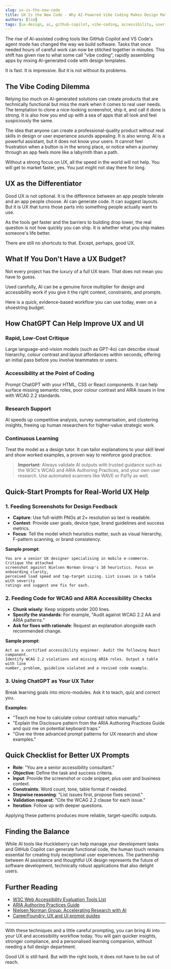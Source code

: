 ```yaml
---
slug: ux-is-the-new-code
title: UX Is the New Code - Why AI-Powered Vibe Coding Makes Design Matter More Than Ever
authors: [tim]
tags: [ux-design, ai, github-copilot, vibe-coding, accessibility, user-experience]
---
```


The rise of AI-assisted coding tools like GitHub Copilot and VS Code's agent mode has changed the way we build software. Tasks that once needed hours of careful work can now be stitched together in minutes. This shift has given rise to what some call "vibe coding", rapidly assembling apps by mixing AI-generated code with design templates.

It is fast. It is impressive. But it is not without its problems.

<!-- truncate -->

## The Vibe Coding Dilemma

Relying too much on AI-generated solutions can create products that are technically functional but miss the mark when it comes to real user needs. The temptation to clone a nice-looking screenshot, ship it, and call it done is strong. It is also how you end up with a sea of apps that all look and feel suspiciously the same.

The idea that anyone can create a professional-quality product without real skills in design or user experience sounds appealing. It is also wrong. AI is a powerful assistant, but it does not know your users. It cannot feel frustration when a button is in the wrong place, or notice when a journey through an app feels more like a labyrinth than a path.

Without a strong focus on UX, all the speed in the world will not help. You will get to market faster, yes. You just might not stay there for long.

## UX as the Differentiator

Good UX is not optional. It is the difference between an app people tolerate and an app people choose. AI can generate code. It can suggest layouts. But it is UX that turns those parts into something people actually want to use.

As the tools get faster and the barriers to building drop lower, the real question is not how quickly you can ship. It is whether what you ship makes someone's life better.

There are still no shortcuts to that. Except, perhaps, good UX.

## What If You Don't Have a UX Budget?

Not every project has the luxury of a full UX team. That does not mean you have to guess.

Used carefully, AI can be a genuine force multiplier for design and accessibility work if you give it the right context, constraints, and prompts.

Here is a quick, evidence-based workflow you can use today, even on a shoestring budget.

## How ChatGPT Can Help Improve UX and UI

### Rapid, Low-Cost Critique

Large language-and-vision models (such as GPT-4o) can describe visual hierarchy, colour contrast and layout affordances within seconds, offering an initial pass before you involve teammates or users.

### Accessibility at the Point of Coding

Prompt ChatGPT with your HTML, CSS or React components. It can help surface missing semantic roles, poor colour contrast and ARIA issues in line with WCAG 2.2 standards.

### Research Support

AI speeds up competitive analysis, survey summarisation, and clustering insights, freeing up human researchers for higher-value strategic work.

### Continuous Learning

Treat the model as a design tutor. It can tailor explanations to your skill level and show worked examples, a proven way to reinforce good practice.

> **Important**: Always validate AI outputs with trusted guidance such as the W3C's WCAG and ARIA Authoring Practices, and your own user research. Use automated scanners like WAVE or Pa11y as well.

## Quick-Start Prompts for Real-World UX Help

### 1. Feeding Screenshots for Design Feedback

- **Capture**: Use full-width PNGs at 2× resolution so text is readable.
- **Context**: Provide user goals, device type, brand guidelines and success metrics.
- **Focus**: Tell the model which heuristics matter, such as visual hierarchy, F-pattern scanning, or brand consistency.

**Sample prompt**:

```
You are a senior UX designer specialising in mobile e-commerce. Critique the attached 
screenshot against Nielsen Norman Group's 10 heuristics. Focus on onboarding clarity, 
perceived load speed and tap-target sizing. List issues in a table with severity 
ratings and suggest one fix for each.
```

### 2. Feeding Code for WCAG and ARIA Accessibility Checks

- **Chunk wisely**: Keep snippets under 200 lines.
- **Specify the standards**: For example, "Audit against WCAG 2.2 AA and ARIA patterns."
- **Ask for fixes with rationale**: Request an explanation alongside each recommended change.

**Sample prompt**:

```
Act as a certified accessibility engineer. Audit the following React component. 
Identify WCAG 2.2 violations and missing ARIA roles. Output a table with line 
number, problem, guideline violated and a revised code example.
```

### 3. Using ChatGPT as Your UX Tutor

Break learning goals into micro-modules. Ask it to teach, quiz and correct you.

**Examples**:

- "Teach me how to calculate colour contrast ratios manually."
- "Explain the Disclosure pattern from the ARIA Authoring Practices Guide and quiz me on potential keyboard traps."
- "Give me three advanced prompt patterns for UX research and show examples."

## Quick Checklist for Better UX Prompts

- **Role**: "You are a senior accessibility consultant."
- **Objective**: Define the task and success criteria.
- **Input**: Provide the screenshot or code snippet, plus user and business context.
- **Constraints**: Word count, tone, table format if needed.
- **Stepwise reasoning**: "List issues first, propose fixes second."
- **Validation request**: "Cite the WCAG 2.2 clause for each issue."
- **Iteration**: Follow up with deeper questions.

Applying these patterns produces more reliable, target-specific outputs.

## Finding the Balance

While AI tools like Huckleberry can help manage your development tasks and GitHub Copilot can generate functional code, the human touch remains essential for creating truly exceptional user experiences. The partnership between AI assistance and thoughtful UX design represents the future of software development, technically robust applications that also delight users.

## Further Reading

- [W3C Web Accessibility Evaluation Tools List](https://www.w3.org/WAI/ER/tools/)
- [ARIA Authoring Practices Guide](https://www.w3.org/WAI/ARIA/apg/)
- [Nielsen Norman Group: Accelerating Research with AI](https://www.nngroup.com/)
- [CareerFoundry: UX and UI prompt guides](https://careerfoundry.com/)

---

With these techniques and a little careful prompting, you can bring AI into your UX and accessibility workflow today. You will gain quicker insights, stronger compliance, and a personalised learning companion, without needing a full design department.

Good UX is still hard. But with the right tools, it does not have to be out of reach.
